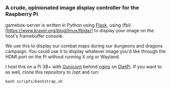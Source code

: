 ### A crude, opinionated image display controller for the Raspberry Pi

gamebox-server is written in Python using [Flask](https://github.com/pallets/flask/#readme), using (fbi)[https://www.kraxel.org/blog/linux/fbida/] to display your image on the host's framebuffer console.

We use this to display our combat maps during our dungeons and dragons campaign. You could use it to display whatever image you'd like through the HDMI port on the Pi without running X.org or Wayland.

I host this on a Pi 3B+ with [Gunicorn](https://gunicorn.org/) behind [nginx](https://nginx.org/en/) on [DietPi](https://dietpi.com/docs/). If you want to as well, clone this repository to /opt and run:

`bash scripts/bootstrap.sh`
